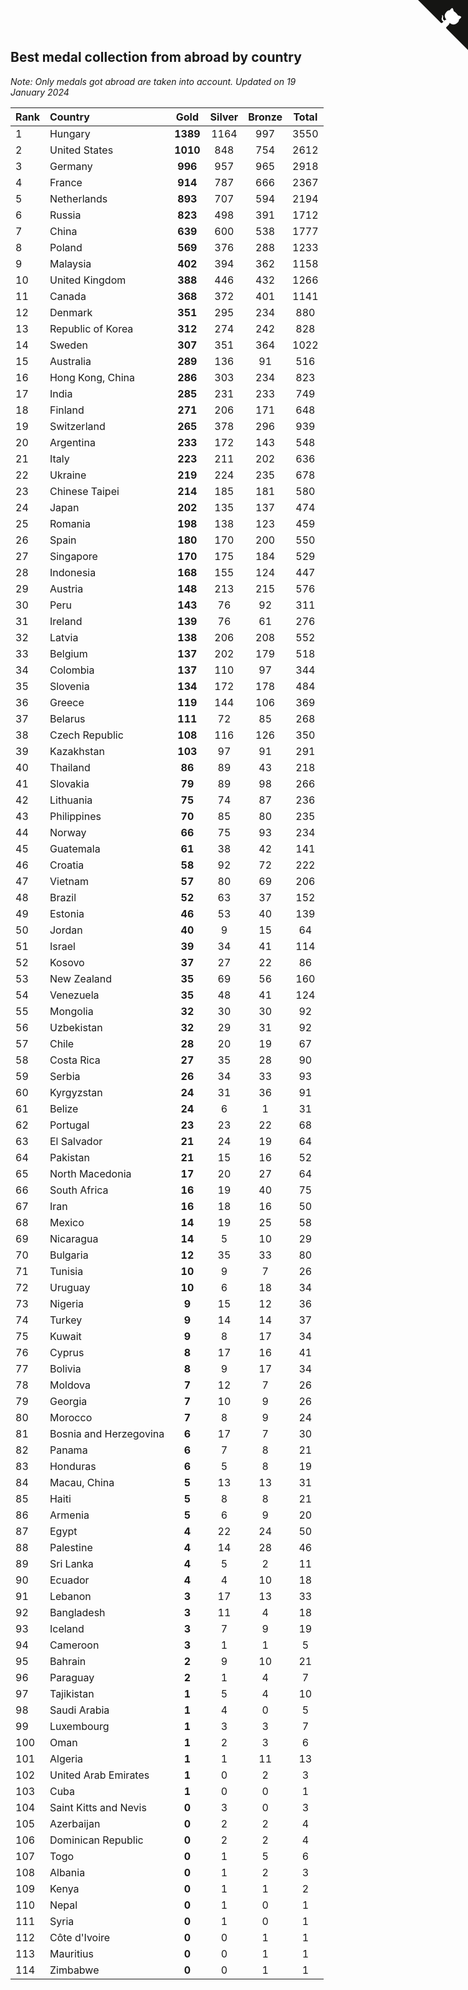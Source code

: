 ## Best medal collection from abroad by country

*Note: Only medals got abroad are taken into account.*
*Updated on 19 January 2024*

| Rank | Country | Gold | Silver | Bronze | Total |
| :--- | :--- | :--: | :--: | :--: | :--: |
| 1 | Hungary | **1389** | 1164 | 997 | 3550 |
| 2 | United States | **1010** | 848 | 754 | 2612 |
| 3 | Germany | **996** | 957 | 965 | 2918 |
| 4 | France | **914** | 787 | 666 | 2367 |
| 5 | Netherlands | **893** | 707 | 594 | 2194 |
| 6 | Russia | **823** | 498 | 391 | 1712 |
| 7 | China | **639** | 600 | 538 | 1777 |
| 8 | Poland | **569** | 376 | 288 | 1233 |
| 9 | Malaysia | **402** | 394 | 362 | 1158 |
| 10 | United Kingdom | **388** | 446 | 432 | 1266 |
| 11 | Canada | **368** | 372 | 401 | 1141 |
| 12 | Denmark | **351** | 295 | 234 | 880 |
| 13 | Republic of Korea | **312** | 274 | 242 | 828 |
| 14 | Sweden | **307** | 351 | 364 | 1022 |
| 15 | Australia | **289** | 136 | 91 | 516 |
| 16 | Hong Kong, China | **286** | 303 | 234 | 823 |
| 17 | India | **285** | 231 | 233 | 749 |
| 18 | Finland | **271** | 206 | 171 | 648 |
| 19 | Switzerland | **265** | 378 | 296 | 939 |
| 20 | Argentina | **233** | 172 | 143 | 548 |
| 21 | Italy | **223** | 211 | 202 | 636 |
| 22 | Ukraine | **219** | 224 | 235 | 678 |
| 23 | Chinese Taipei | **214** | 185 | 181 | 580 |
| 24 | Japan | **202** | 135 | 137 | 474 |
| 25 | Romania | **198** | 138 | 123 | 459 |
| 26 | Spain | **180** | 170 | 200 | 550 |
| 27 | Singapore | **170** | 175 | 184 | 529 |
| 28 | Indonesia | **168** | 155 | 124 | 447 |
| 29 | Austria | **148** | 213 | 215 | 576 |
| 30 | Peru | **143** | 76 | 92 | 311 |
| 31 | Ireland | **139** | 76 | 61 | 276 |
| 32 | Latvia | **138** | 206 | 208 | 552 |
| 33 | Belgium | **137** | 202 | 179 | 518 |
| 34 | Colombia | **137** | 110 | 97 | 344 |
| 35 | Slovenia | **134** | 172 | 178 | 484 |
| 36 | Greece | **119** | 144 | 106 | 369 |
| 37 | Belarus | **111** | 72 | 85 | 268 |
| 38 | Czech Republic | **108** | 116 | 126 | 350 |
| 39 | Kazakhstan | **103** | 97 | 91 | 291 |
| 40 | Thailand | **86** | 89 | 43 | 218 |
| 41 | Slovakia | **79** | 89 | 98 | 266 |
| 42 | Lithuania | **75** | 74 | 87 | 236 |
| 43 | Philippines | **70** | 85 | 80 | 235 |
| 44 | Norway | **66** | 75 | 93 | 234 |
| 45 | Guatemala | **61** | 38 | 42 | 141 |
| 46 | Croatia | **58** | 92 | 72 | 222 |
| 47 | Vietnam | **57** | 80 | 69 | 206 |
| 48 | Brazil | **52** | 63 | 37 | 152 |
| 49 | Estonia | **46** | 53 | 40 | 139 |
| 50 | Jordan | **40** | 9 | 15 | 64 |
| 51 | Israel | **39** | 34 | 41 | 114 |
| 52 | Kosovo | **37** | 27 | 22 | 86 |
| 53 | New Zealand | **35** | 69 | 56 | 160 |
| 54 | Venezuela | **35** | 48 | 41 | 124 |
| 55 | Mongolia | **32** | 30 | 30 | 92 |
| 56 | Uzbekistan | **32** | 29 | 31 | 92 |
| 57 | Chile | **28** | 20 | 19 | 67 |
| 58 | Costa Rica | **27** | 35 | 28 | 90 |
| 59 | Serbia | **26** | 34 | 33 | 93 |
| 60 | Kyrgyzstan | **24** | 31 | 36 | 91 |
| 61 | Belize | **24** | 6 | 1 | 31 |
| 62 | Portugal | **23** | 23 | 22 | 68 |
| 63 | El Salvador | **21** | 24 | 19 | 64 |
| 64 | Pakistan | **21** | 15 | 16 | 52 |
| 65 | North Macedonia | **17** | 20 | 27 | 64 |
| 66 | South Africa | **16** | 19 | 40 | 75 |
| 67 | Iran | **16** | 18 | 16 | 50 |
| 68 | Mexico | **14** | 19 | 25 | 58 |
| 69 | Nicaragua | **14** | 5 | 10 | 29 |
| 70 | Bulgaria | **12** | 35 | 33 | 80 |
| 71 | Tunisia | **10** | 9 | 7 | 26 |
| 72 | Uruguay | **10** | 6 | 18 | 34 |
| 73 | Nigeria | **9** | 15 | 12 | 36 |
| 74 | Turkey | **9** | 14 | 14 | 37 |
| 75 | Kuwait | **9** | 8 | 17 | 34 |
| 76 | Cyprus | **8** | 17 | 16 | 41 |
| 77 | Bolivia | **8** | 9 | 17 | 34 |
| 78 | Moldova | **7** | 12 | 7 | 26 |
| 79 | Georgia | **7** | 10 | 9 | 26 |
| 80 | Morocco | **7** | 8 | 9 | 24 |
| 81 | Bosnia and Herzegovina | **6** | 17 | 7 | 30 |
| 82 | Panama | **6** | 7 | 8 | 21 |
| 83 | Honduras | **6** | 5 | 8 | 19 |
| 84 | Macau, China | **5** | 13 | 13 | 31 |
| 85 | Haiti | **5** | 8 | 8 | 21 |
| 86 | Armenia | **5** | 6 | 9 | 20 |
| 87 | Egypt | **4** | 22 | 24 | 50 |
| 88 | Palestine | **4** | 14 | 28 | 46 |
| 89 | Sri Lanka | **4** | 5 | 2 | 11 |
| 90 | Ecuador | **4** | 4 | 10 | 18 |
| 91 | Lebanon | **3** | 17 | 13 | 33 |
| 92 | Bangladesh | **3** | 11 | 4 | 18 |
| 93 | Iceland | **3** | 7 | 9 | 19 |
| 94 | Cameroon | **3** | 1 | 1 | 5 |
| 95 | Bahrain | **2** | 9 | 10 | 21 |
| 96 | Paraguay | **2** | 1 | 4 | 7 |
| 97 | Tajikistan | **1** | 5 | 4 | 10 |
| 98 | Saudi Arabia | **1** | 4 | 0 | 5 |
| 99 | Luxembourg | **1** | 3 | 3 | 7 |
| 100 | Oman | **1** | 2 | 3 | 6 |
| 101 | Algeria | **1** | 1 | 11 | 13 |
| 102 | United Arab Emirates | **1** | 0 | 2 | 3 |
| 103 | Cuba | **1** | 0 | 0 | 1 |
| 104 | Saint Kitts and Nevis | **0** | 3 | 0 | 3 |
| 105 | Azerbaijan | **0** | 2 | 2 | 4 |
| 106 | Dominican Republic | **0** | 2 | 2 | 4 |
| 107 | Togo | **0** | 1 | 5 | 6 |
| 108 | Albania | **0** | 1 | 2 | 3 |
| 109 | Kenya | **0** | 1 | 1 | 2 |
| 110 | Nepal | **0** | 1 | 0 | 1 |
| 111 | Syria | **0** | 1 | 0 | 1 |
| 112 | Côte d'Ivoire | **0** | 0 | 1 | 1 |
| 113 | Mauritius | **0** | 0 | 1 | 1 |
| 114 | Zimbabwe | **0** | 0 | 1 | 1 |


<a href="https://github.com/JustinTimeCuber/wca_statistics" class="github-corner" aria-label="View source on Github"><svg width="80" height="80" viewBox="0 0 250 250" style="fill:#151513; color:#fff; position: absolute; top: 0; border: 0; right: 0;" aria-hidden="true"><path d="M0,0 L115,115 L130,115 L142,142 L250,250 L250,0 Z"></path><path d="M128.3,109.0 C113.8,99.7 119.0,89.6 119.0,89.6 C122.0,82.7 120.5,78.6 120.5,78.6 C119.2,72.0 123.4,76.3 123.4,76.3 C127.3,80.9 125.5,87.3 125.5,87.3 C122.9,97.6 130.6,101.9 134.4,103.2" fill="currentColor" style="transform-origin: 130px 106px;" class="octo-arm"></path><path d="M115.0,115.0 C114.9,115.1 118.7,116.5 119.8,115.4 L133.7,101.6 C136.9,99.2 139.9,98.4 142.2,98.6 C133.8,88.0 127.5,74.4 143.8,58.0 C148.5,53.4 154.0,51.2 159.7,51.0 C160.3,49.4 163.2,43.6 171.4,40.1 C171.4,40.1 176.1,42.5 178.8,56.2 C183.1,58.6 187.2,61.8 190.9,65.4 C194.5,69.0 197.7,73.2 200.1,77.6 C213.8,80.2 216.3,84.9 216.3,84.9 C212.7,93.1 206.9,96.0 205.4,96.6 C205.1,102.4 203.0,107.8 198.3,112.5 C181.9,128.9 168.3,122.5 157.7,114.1 C157.9,116.9 156.7,120.9 152.7,124.9 L141.0,136.5 C139.8,137.7 141.6,141.9 141.8,141.8 Z" fill="currentColor" class="octo-body"></path></svg></a><style>.github-corner:hover .octo-arm{animation:octocat-wave 560ms ease-in-out}@keyframes octocat-wave{0%,100%{transform:rotate(0)}20%,60%{transform:rotate(-25deg)}40%,80%{transform:rotate(10deg)}}@media (max-width:500px){.github-corner:hover .octo-arm{animation:none}.github-corner .octo-arm{animation:octocat-wave 560ms ease-in-out}}</style>
